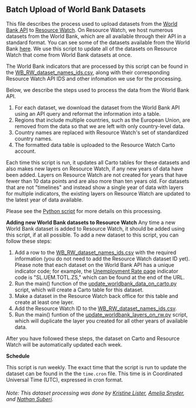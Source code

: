 ## Batch Upload of World Bank Datasets
This file describes the process used to upload datasets from the [World Bank API](https://data.worldbank.org/) to [Resource Watch](resourcewatch.org). On Resource Watch, we host numerous datasets from the World Bank, which are all available through their API in a standard format. You can see some of the datasets available from the World Bank [here](https://data.worldbank.org/indicator/). We use this script to update all of the datasets on Resource Watch that come from World Bank datasets at once.

The World Bank indicators that are processed by this script can be found in the [WB_RW_dataset_names_ids.csv](https://github.com/resource-watch/nrt-scripts/blob/master/upload_worldbank_data/WB_RW_dataset_names_ids.csv), along with their corresponding Resource Watch API IDS and other infomation we use for the processing.

Below, we describe the steps used to process the data from the World Bank API.

1. For each dataset, we download the dataset from the World Bank API using an API query and reformat the information into a table.
2. Regions that include multiple countries, such as the European Union, are removed from the data so that we are left with only country-level data.
3. Country names are replaced with Resource Watch's set of standardized country names.
5. The formatted data table is uploaded to the Resource Watch Carto account.

Each time this script is run, it updates all Carto tables for these datasets and also makes new layers on Resource Watch, if any new years of data have been added. Layers on Resource Watch are not created for years that have fewer than 10 data points and are also more than ten years old. For datasets that are not "timelines" and instead show a single year of data with layers for multiple indicators, the existing layers on Resource Watch are updated to the latest year of data available.

Please see the [Python script](https://github.com/resource-watch/data-pre-processing/blob/master/upload_worldbank_data/contents/main.py) for more details on this processing.

**Adding new World Bank datasets to Resource Watch**
Any time a new World Bank dataset is added to Resource Watch, it should be added using this script, if at all possible. To add a new dataset to this script, you can follow these steps:
1. Add a row to the [WB_RW_dataset_names_ids.csv](https://github.com/resource-watch/nrt-scripts/blob/master/upload_worldbank_data/WB_RW_dataset_names_ids.csv) with the required information (you do not need to add the Resource Watch dataset ID yet). Please note that each dataset on the World Bank API has a unique indicator code; for example, the [Unemployment Rate page](https://data.worldbank.org/indicator/SL.UEM.TOTL.ZS) indicator code is "SL.UEM.TOTL.ZS," which can be found at the end of the URL.
2. Run the main() function of the [update_worldbank_data_on_carto.py](https://github.com/resource-watch/nrt-scripts/blob/master/upload_worldbank_data/contents/src/update_worldbank_data_on_carto.py) script, which will create a Carto table for this dataset.
3. Make a dataset in the Resource Watch back office for this table and create at least one layer.
4. Add the Resource Watch ID to the [WB_RW_dataset_names_ids.csv](https://github.com/resource-watch/nrt-scripts/blob/master/upload_worldbank_data/WB_RW_dataset_names_ids.csv).
4. Run the main() funtion of the [update_worldbank_layers_on_rw.py](https://github.com/resource-watch/nrt-scripts/blob/master/upload_worldbank_data/contents/src/update_worldbank_layers_on_rw.py) script, which will duplicate the layer you created for all other years of available data.

After you have followed these steps, the dataset on Carto and Resource Watch will be automatically updated each week.

**Schedule**

This script is run weekly. The exact time that the script is run to update the dataset can be found in the the `time.cron` file. This time is in Coordinated Universal Time (UTC), expressed in cron format.

###### Note: This dataset processing was done by [Kristine Lister](https://www.wri.org/profile/kristine-lister), [Amelia Snyder](https://www.wri.org/profile/amelia-snyder), and [Nathan Suberi](https://www.wri.org/profile/nathan-suberi).
